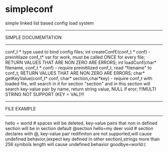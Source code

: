 # simpleconf
simple linked list based config load system

____________________________________________
SIMPLE DOCUMEMTATION
____________________________________________
conf_t * type used to bind config files;
int createConfE(conf_t * conf)  - preinitilaze conf_t* var for work, must be called ONCE for every file; RETURN VALUES THAT ARE NON ZERO ARE ERRORS;
int loadConf(char* filename, conf_t * conf) - require preinitilized conf_t, read "filename" to conf_t; RETURN VALUES THAT ARE NON ZERO ARE ERRORS;
char* getKeyValue(conf_t* conf, char* section,char*key) - require conf_t with loaded file, will search in it for section "section" and in this section will search key-value pair by name, return string value, NULL if eror;
!!!MULTI STRING NOT SUPPORT (KEY
 = VAL)!!!


_________________________
FILE EXAMPLE
_________________________
hello = world   # spaces will be deleted, key-value pairs that non in defined section will be in section default
@section
hello=my deer void # section declares with @, key-value pair redifiniton are not supported,will cause undefined behavior,(expect key defined in other section),strings more than 256 symbols length will cause undefined behavior
goodbye=world:(
